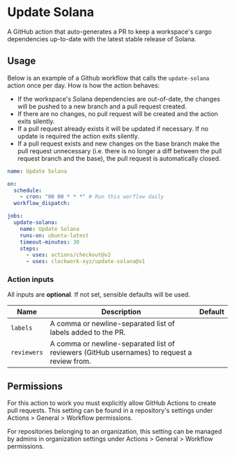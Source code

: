 # Update Solana

A GitHub action that auto-generates a PR to keep a workspace's cargo dependencies up-to-date with the latest stable release of Solana.

## Usage

Below is an example of a Github workflow that calls the `update-solana` action once per day. How is how the action behaves:
- If the workspace's Solana dependencies are out-of-date, the changes will be pushed to a new branch and a pull request created.
- If there are no changes, no pull request will be created and the action exits silently.
- If a pull request already exists it will be updated if necessary. If no update is required the action exits silently.
- If a pull request exists and new changes on the base branch make the pull request unnecessary (i.e. there is no longer a diff between the pull request branch and the base), the pull request is automatically closed. 

```yaml
name: Update Solana

on:
  schedule: 
    - cron: "00 00 * * *" # Run this worflow daily
  workflow_dispatch:

jobs:
  update-solana:
    name: Update Solana
    runs-on: ubuntu-latest
    timeout-minutes: 30
    steps:
      - uses: actions/checkout@v2
      - uses: clockwork-xyz/update-solana@v1
```

### Action inputs

All inputs are **optional**. If not set, sensible defaults will be used.

| Name | Description | Default |
| --- | --- | --- |
| `labels` | A comma or newline-separated list of labels added to the PR. | |
| `reviewers` | A comma or newline-separated list of reviewers (GitHub usernames) to request a review from. | |

## Permissions

For this action to work you must explicitly allow GitHub Actions to create pull requests.
This setting can be found in a repository's settings under Actions > General > Workflow permissions.

For repositories belonging to an organization, this setting can be managed by admins in organization settings under Actions > General > Workflow permissions.
